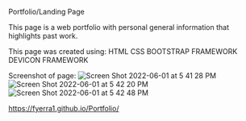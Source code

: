 Portfolio/Landing Page

This page is a web portfolio with personal general information that highlights past work.

This page was created using:
HTML
CSS
BOOTSTRAP FRAMEWORK
DEVICON FRAMEWORK

Screenshot of page:
![Screen Shot 2022-06-01 at 5 41 28 PM](https://user-images.githubusercontent.com/101071513/171524408-df17e1db-39c4-4ef6-bee9-1cbade254742.png)
![Screen Shot 2022-06-01 at 5 42 20 PM](https://user-images.githubusercontent.com/101071513/171524416-17593824-292c-4c31-b119-e1bf912e303d.png)
![Screen Shot 2022-06-01 at 5 42 48 PM](https://user-images.githubusercontent.com/101071513/171524423-e38548f9-3113-4f1e-9366-7d14fe71bd3d.png)


https://fyerra1.github.io/Portfolio/
